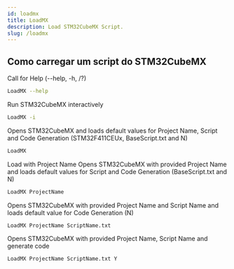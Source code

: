 ```yaml
---
id: loadmx
title: LoadMX
description: Load STM32CubeMX Script.
slug: /loadmx
---
```


## Como carregar um script do STM32CubeMX

Call for Help (--help, -h, /?)

```bash
LoadMX --help
```

Run STM32CubeMX interactively

```bash
LoadMX -i
```

Opens STM32CubeMX and loads default values for Project Name, Script and Code Generation (STM32F411CEUx, BaseScript.txt and N)

```bash
LoadMX
```

Load with Project Name
Opens STM32CubeMX with provided Project Name and loads default values for Script and Code Generation (BaseScript.txt and N)

```bash
LoadMX ProjectName
```

Opens STM32CubeMX with provided Project Name and Script Name and loads default value for Code Generation (N)

```bash
LoadMX ProjectName ScriptName.txt
```

Opens STM32CubeMX with provided Project Name, Script Name and generate code

```bash
LoadMX ProjectName ScriptName.txt Y
```
